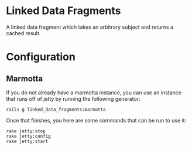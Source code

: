 Linked Data Fragments
=====================

A linked data fragment which takes an arbitrary subject and returns a cached
result.

Configuration
=============

Marmotta
--------

If you do not already have a marmotta instance, you can use an instance that runs off of jetty by running the following
generator:

    rails g linked_data_fragments:marmotta

Once that finishes, you here are some commands that can be run to use it:

    rake jetty:stop
    rake jetty:config
    rake jetty:start

